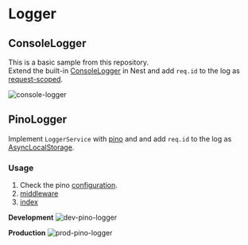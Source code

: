 # Logger

## ConsoleLogger

This is a basic sample from this repository. \
Extend the built-in [ConsoleLogger](https://docs.nestjs.com/techniques/logger#extend-built-in-logger) in Nest and add `req.id` to the log as [request-scoped](https://docs.nestjs.com/fundamentals/injection-scopes#request-provider).

![console-logger](https://user-images.githubusercontent.com/1300172/155107295-0d8232ef-5223-41c1-ac51-b1f582563f49.png)

## PinoLogger

Implement `LoggerService` with [pino](https://github.com/pinojs/pino) and and add `req.id` to the log as [AsyncLocalStorage](https://nodejs.org/api/async_context.html#class-asynclocalstorage).

### Usage

1. Check the pino [configuration]('./pino.ts).
2. [middleware](../middleware/logger.middleware.ts)
3. [index](./index.ts)

**Development**
![dev-pino-logger](https://user-images.githubusercontent.com/1300172/155109548-90dd59e7-f0de-404e-8e88-3319e5f2917a.png)

**Production**
![prod-pino-logger](https://user-images.githubusercontent.com/1300172/155111590-eeb85470-197f-415b-8fe9-c8d647308bb3.png)
